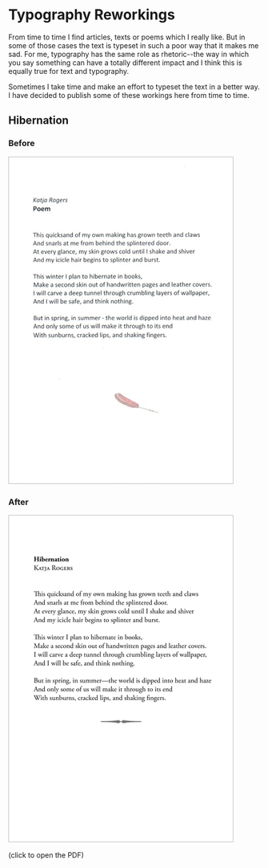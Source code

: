 # Typography Reworkings

From time to time I find articles, texts or poems which I really like. But in
some of those cases the text is typeset in such a poor way that it makes me 
sad. For me, typography has the same role as rhetoric--the way in which you 
say something can have a totally different impact and I think this is equally
true for text and typography.

Sometimes I take time and make an effort to typeset the text in a better way.
I have decided to publish some of these workings here from time to time. 

## Hibernation

### Before

[![Before](https://github.com/cmichi/reworking-typography/raw/master/hibernation/before.jpg)](https://github.com/cmichi/reworking-typography/raw/master/hibernation/before.png) 

### After

[![After](https://github.com/cmichi/reworking-typography/raw/master/hibernation/after.png)](https://github.com/cmichi/reworking-typography/raw/master/hibernation/hibernation.pdf)

(click to open the PDF)

